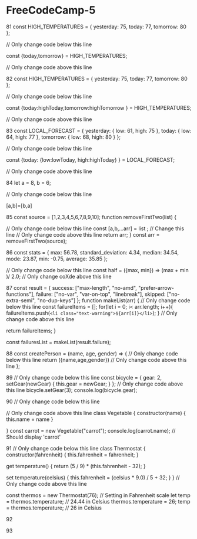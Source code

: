 # FreeCodeCamp-5



81    const HIGH_TEMPERATURES = {
  yesterday: 75,
  today: 77,
  tomorrow: 80
};

// Only change code below this line

const {today,tomorrow} = HIGH_TEMPERATURES;


// Only change code above this line


82   const HIGH_TEMPERATURES = {
  yesterday: 75,
  today: 77,
  tomorrow: 80
};

// Only change code below this line
  
const {today:highToday,tomorrow:highTomorrow } = HIGH_TEMPERATURES;


// Only change code above this line


83   const LOCAL_FORECAST = {
  yesterday: { low: 61, high: 75 },
  today: { low: 64, high: 77 },
  tomorrow: { low: 68, high: 80 }
};

// Only change code below this line
  
const {today: {low:lowToday, high:highToday} } = LOCAL_FORECAST;


// Only change code above this line


84  let a = 8, b = 6;


// Only change code below this line

[a,b]=[b,a]



85   const source = [1,2,3,4,5,6,7,8,9,10];
function removeFirstTwo(list) {

  // Only change code below this line
  const [a,b,...arr] = list  ; // Change this line
  // Only change code above this line
  return arr; 
}
const arr = removeFirstTwo(source);



86  const stats = {
  max: 56.78,
  standard_deviation: 4.34,
  median: 34.54,
  mode: 23.87,
  min: -0.75,
  average: 35.85
};

// Only change code below this line
const half = ({max, min}) => (max + min )/ 2.0; 
// Only change coХde above this line


87   const result = {
  success: ["max-length", "no-amd", "prefer-arrow-functions"],
  failure: ["no-var", "var-on-top", "linebreak"],
  skipped: ["no-extra-semi", "no-dup-keys"]
};
function makeList(arr) {
  // Only change code below this line
  const failureItems = [];
  for(let i = 0; i< arr.length; i++){
    failureItems.push(`<li class="text-warning">${arr[i]}</li>`);
  }
  // Only change code above this line

  return failureItems;
}

const failuresList = makeList(result.failure);


88  const createPerson = (name, age, gender) => {
  // Only change code below this line
  return ({name,age,gender})
  // Only change code above this line
};


89   // Only change code below this line
const bicycle = {
  gear: 2,
  setGear(newGear) {
    this.gear = newGear;
  }
};
// Only change code above this line
bicycle.setGear(3);
console.log(bicycle.gear);


90  // Only change code below this line

// Only change code above this line
class Vegetable {
 constructor(name) { 
   this.name = name
   }
   
 }
 const carrot = new Vegetable("carrot");
console.log(carrot.name); // Should display 'carrot'



91   // Only change code below this line
class Thermostat {
  constructor(fahrenheit) {
    this.fahrenheit = fahrenheit;
  }
  
  get temperature() {
    return (5 / 9) * (this.fahrenheit - 32);
  }
  
  set temperature(celsius) {
    this.fahrenheit = (celsius * 9.0) / 5 + 32;
  }
}
// Only change code above this line

const thermos = new Thermostat(76); // Setting in Fahrenheit scale
let temp = thermos.temperature; // 24.44 in Celsius
thermos.temperature = 26;
temp = thermos.temperature; // 26 in Celsius


92  <html>
<body>
  <!-- Only change code below this line -->
<script type = "module" src = "index.js"></script>
  <!-- Only change code above this line -->
</body>
</html>


93
